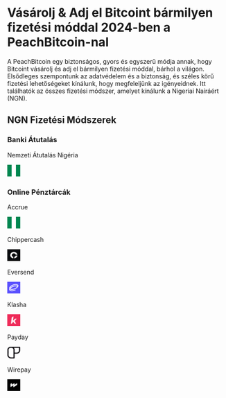 <body class="payment-methods-page">

# Vásárolj & Adj el Bitcoint bármilyen fizetési móddal 2024-ben a PeachBitcoin-nal

A PeachBitcoin egy biztonságos, gyors és egyszerű módja annak, hogy Bitcoint vásárolj és adj el bármilyen fizetési móddal, bárhol a világon. Elsődleges szempontunk az adatvédelem és a biztonság, és széles körű fizetési lehetőségeket kínálunk, hogy megfeleljünk az igényeidnek. Itt találhatók az összes fizetési módszer, amelyet kínálunk a Nigeriai Nairáért (NGN).

## NGN Fizetési Módszerek

### Banki Átutalás

<div class="payment-grid">
    <div class="payment-grid-item">
        <p>Nemzeti Átutalás Nigéria</p> 
        <img src="/img/faq/logoimg/nigeriaflag.png" width="30px" height="27px" alt="Bitcoint vásárolj Nemzeti Átutalással Nigériában, Bitcoint adj el Nemzeti Átutalással Nigériában">
    </div>
</div>

### Online Pénztárcák

<div class="payment-grid">
    <div class="payment-grid-item">
        <p>Accrue</p> 
        <img src="/img/faq/logoimg/nigeriaflag.png" width="30px" height="27px" alt="Bitcoint vásárolj Accrue-val, Bitcoint adj el Accrue-val">
    </div>
    <div class="payment-grid-item">
        <p>Chippercash</p> 
        <img src="/img/faq/logoimg/chippercash.png" width="30px" height="27px" alt="Bitcoint vásárolj Chippercash-sel, Bitcoint adj el Chippercash-sel">
    </div>
    <div class="payment-grid-item">
        <p>Eversend</p> 
        <img src="/img/faq/logoimg/eversend.png" width="30px" height="27px" alt="Bitcoint vásárolj Eversend-del, Bitcoint adj el Eversend-del">
    </div>
    <div class="payment-grid-item">
        <p>Klasha</p> 
        <img src="/img/faq/logoimg/klasha.png" width="30px" height="27px" alt="Bitcoint vásárolj Klasha-val, Bitcoint adj el Klasha-val">
    </div>
    <div class="payment-grid-item">
        <p>Payday</p> 
        <img src="/img/faq/logoimg/payday.png" width="30px" height="27px" alt="Bitcoint vásárolj Payday-jel, Bitcoint adj el Payday-jel">
    </div>
    <div class="payment-grid-item">
        <p>Wirepay</p> 
        <img src="/img/faq/logoimg/wirepay.png" width="30px" height="27px" alt="Bitcoint vásárolj Wirepay-jel, Bitcoint adj el Wirepay-jel">
    </div>
</div>

</body>
